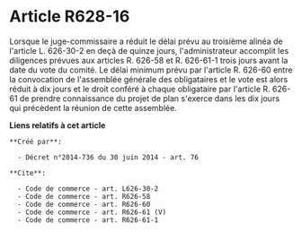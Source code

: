 # Article R628-16

Lorsque le juge-commissaire a réduit le délai prévu au troisième alinéa de l'article L. 626-30-2 en deçà de quinze jours,
l'administrateur accomplit les diligences prévues aux articles R. 626-58 et R. 626-61-1 trois jours avant la date du vote du
comité. Le délai minimum prévu par l'article R. 626-60 entre la convocation de l'assemblée générale des obligataires et le
vote est alors réduit à dix jours et le droit conféré à chaque obligataire par l'article R. 626-61 de prendre connaissance du
projet de plan s'exerce dans les dix jours qui précèdent la réunion de cette assemblée.

**Liens relatifs à cet article**

	**Créé par**:

	  - Décret n°2014-736 du 30 juin 2014 - art. 76

	**Cite**:

	  - Code de commerce - art. L626-30-2
	  - Code de commerce - art. R626-58
	  - Code de commerce - art. R626-60
	  - Code de commerce - art. R626-61 (V)
	  - Code de commerce - art. R626-61-1
